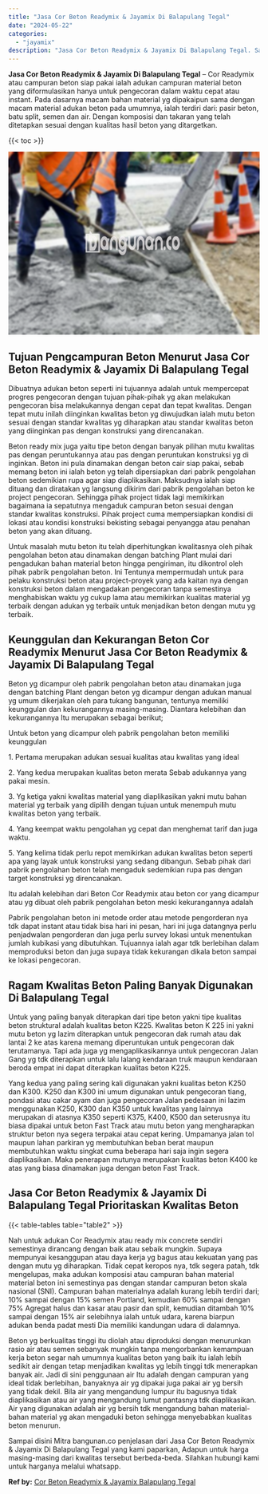 ```yaml
---
title: "Jasa Cor Beton Readymix & Jayamix Di Balapulang Tegal"
date: "2024-05-22"
categories: 
  - "jayamix"
description: "Jasa Cor Beton Readymix & Jayamix Di Balapulang Tegal. Sampai disini Mitra bangunan.co penjelasan dari Jasa Cor Beton Readymix & Jayamix Di Balapulang Tegal..."
---
```


**Jasa Cor Beton Readymix & Jayamix Di Balapulang Tegal** – Cor Readymix atau campuran beton siap pakai ialah adukan campuran material beton yang diformulasikan hanya untuk pengecoran dalam waktu cepat atau instant. Pada dasarnya macam bahan material yg dipakaipun sama dengan macam material adukan beton pada umumnya, ialah terdiri dari: pasir beton, batu split, semen dan air. Dengan komposisi dan takaran yang telah ditetapkan sesuai dengan kualitas hasil beton yang ditargetkan.

{{< toc >}}

![Jasa Cor Beton Readymix & Jayamix Di Balapulang Tegal](/images/jasa-cor-readymix-48.png)

## Tujuan Pengcampuran Beton Menurut Jasa Cor Beton Readymix & Jayamix Di Balapulang Tegal

Dibuatnya adukan beton seperti ini tujuannya adalah untuk mempercepat progres pengecoran dengan tujuan pihak-pihak yg akan melakukan pengecoran bisa melakukannya dengan cepat dan tepat kwalitas. Dengan tepat mutu inilah diinginkan kwalitas beton yg diwujudkan ialah mutu beton sesuai dengan standar kwalitas yg diharapkan atau standar kwalitas beton yang diinginkan pas dengan konstruksi yang direncanakan.

Beton ready mix juga yaitu tipe beton dengan banyak pilihan mutu kwalitas pas dengan peruntukannya atau pas dengan peruntukan konstruksi yg di inginkan. Beton ini pula dinamakan dengan beton cair siap pakai, sebab memang beton ini ialah beton yg telah dipersiapkan dari pabrik pengolahan beton sedemikian rupa agar siap diaplikasikan. Maksudnya ialah siap dituang dan diratakan yg langsung dikirim dari pabrik pengolahan beton ke project pengecoran. Sehingga pihak project tidak lagi memikirkan bagaimana ia sepatutnya mengaduk campuran beton sesuai dengan standar kwalitas konstruksi. Pihak project cuma mempersiapkan kondisi di lokasi atau kondisi konstruksi bekisting sebagai penyangga atau penahan beton yang akan dituang.

Untuk masalah mutu beton itu telah diperhitungkan kwalitasnya oleh pihak pengolahan beton atau dinamakan dengan batching Plant mulai dari pengadukan bahan material beton hingga pengiriman, itu dikontrol oleh pihak pabrik pengolahan beton. Ini Tentunya mempermudah untuk para pelaku konstruksi beton atau project-proyek yang ada kaitan nya dengan konstruksi beton dalam mengadakan pengecoran tanpa semestinya menghabiskan waktu yg cukup lama atau memikirkan kualitas material yg terbaik dengan adukan yg terbaik untuk menjadikan beton dengan mutu yg terbaik.

## Keunggulan dan Kekurangan Beton Cor Readymix Menurut Jasa Cor Beton Readymix & Jayamix Di Balapulang Tegal

Beton yg dicampur oleh pabrik pengolahan beton atau dinamakan juga dengan batching Plant dengan beton yg dicampur dengan adukan manual yg umum dikerjakan oleh para tukang bangunan, tentunya memiliki keunggulan dan kekurangannya masing-masing. Diantara kelebihan dan kekurangannya Itu merupakan sebagai berikut;

Untuk beton yang dicampur oleh pabrik pengolahan beton memiliki keunggulan

1\. Pertama merupakan adukan sesuai kualitas atau kwalitas yang ideal

2\. Yang kedua merupakan kualitas beton merata Sebab adukannya yang pakai mesin.

3\. Yg ketiga yakni kwalitas material yang diaplikasikan yakni mutu bahan material yg terbaik yang dipilih dengan tujuan untuk menempuh mutu kwalitas beton yang terbaik.

4\. Yang keempat waktu pengolahan yg cepat dan menghemat tarif dan juga waktu.

5\. Yang kelima tidak perlu repot memikirkan adukan kwalitas beton seperti apa yang layak untuk konstruksi yang sedang dibangun. Sebab pihak dari pabrik pengolahan beton telah mengaduk sedemikian rupa pas dengan target konstruksi yg direncanakan.

Itu adalah kelebihan dari Beton Cor Readymix atau beton cor yang dicampur atau yg dibuat oleh pabrik pengolahan beton meski kekurangannya adalah

Pabrik pengolahan beton ini metode order atau metode pengorderan nya tdk dapat instant atau tidak bisa hari ini pesan, hari ini juga datangnya perlu penjadwalan pengorderan dan juga perlu survey lokasi untuk menentukan jumlah kubikasi yang dibutuhkan. Tujuannya ialah agar tdk berlebihan dalam memproduksi beton dan juga supaya tidak kekurangan dikala beton sampai ke lokasi pengecoran.

## Ragam Kwalitas Beton Paling Banyak Digunakan Di Balapulang Tegal

Untuk yang paling banyak diterapkan dari tipe beton yakni tipe kualitas beton struktural adalah kualitas beton K225. Kwalitas beton K 225 ini yakni mutu beton yg lazim diterapkan untuk pengecoran dak rumah atau dak lantai 2 ke atas karena memang diperuntukan untuk pengecoran dak terutamanya. Tapi ada juga yg mengaplikasikannya untuk pengecoran Jalan Gang yg tdk diterapkan untuk lalu lalang kendaraan truk maupun kendaraan beroda empat ini dapat diterapkan kualitas beton K225.

Yang kedua yang paling sering kali digunakan yakni kualitas beton K250 dan K300. K250 dan K300 ini umum digunakan untuk pengecoran tiang, pondasi atau cakar ayam dan juga pengecoran Jalan pedesaan ini lazim menggunakan K250, K300 dan K350 untuk kwalitas yang lainnya merupakan di atasnya K350 seperti K375, K400, K500 dan seterusnya itu biasa dipakai untuk beton Fast Track atau mutu beton yang mengharapkan struktur beton nya segera terpakai atau cepat kering. Umpamanya jalan tol maupun lahan parkiran yg membutuhkan beban berat maupun membutuhkan waktu singkat cuma beberapa hari saja ingin segera diaplikasikan. Maka penerapan mutunya merupakan kualitas beton K400 ke atas yang biasa dinamakan juga dengan beton Fast Track.

## Jasa Cor Beton Readymix & Jayamix Di Balapulang Tegal Prioritaskan Kwalitas Beton

{{< table-tables table="table2" >}}

Nah untuk adukan Cor Readymix atau ready mix concrete sendiri semestinya dirancang dengan baik atau sebaik mungkin. Supaya mempunyai kesanggupan atau daya kerja yg bagus atau kekuatan yang pas dengan mutu yg diharapkan. Tidak cepat keropos nya, tdk segera patah, tdk mengelupas, maka adukan komposisi atau campuran bahan material material beton ini semestinya pas dengan standar campuran beton skala nasional (SNI). Campuran bahan materialnya adalah kurang lebih terdiri dari; 10% sampai dengan 15% semen Portland, kemudian 60% sampai dengan 75% Agregat halus dan kasar atau pasir dan split, kemudian ditambah 10% sampai dengan 15% air selebihnya ialah untuk udara, karena biarpun adukan benda padat mesti Dia memiliki kandungan udara di dalamnya.

Beton yg berkualitas tinggi itu diolah atau diproduksi dengan menurunkan rasio air atau semen sebanyak mungkin tanpa mengorbankan kemampuan kerja beton segar nah umumnya kualitas beton yang baik itu ialah lebih sedikit air dengan tetap menjadikan kwalitas yg lebih tinggi tdk menerapkan banyak air. Jadi di sini penggunaan air Itu adalah dengan campuran yang ideal tidak berlebihan, banyaknya air yg dipakai juga pakai air yg bersih yang tidak dekil. Bila air yang mengandung lumpur itu bagusnya tidak diaplikasikan atau air yang mengandung lumut pantasnya tdk diaplikasikan. Air yang digunakan adalah air yg bersih tdk mengandung bahan material-bahan material yg akan mengaduki beton sehingga menyebabkan kualitas beton menurun.

Sampai disini Mitra bangunan.co penjelasan dari Jasa Cor Beton Readymix & Jayamix Di Balapulang Tegal yang kami paparkan, Adapun untuk harga masing-masing dari kwalitas tersebut berbeda-beda. Silahkan hubungi kami untuk harganya melalui whatsapp.

**Ref by:** [Cor Beton Readymix & Jayamix Balapulang Tegal](https://id.wikipedia.org/wiki/Cor)
